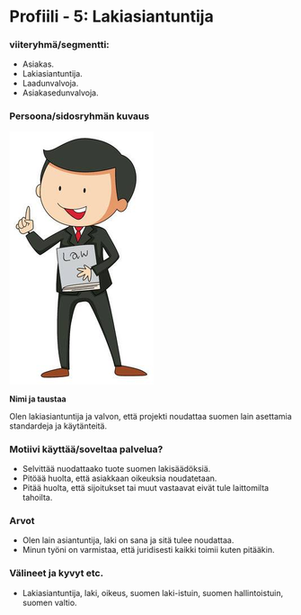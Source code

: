 # Profiili - 5: Lakiasiantuntija



### viiteryhmä/segmentti:

* Asiakas.
* Lakiasiantuntija.
* Laadunvalvoja.
* Asiakasedunvalvoja.


### Persoona/sidosryhmän kuvaus

![](../kuvat/Lawyer.jpg)


**Nimi ja taustaa**

Olen lakiasiantuntija ja valvon, että projekti noudattaa suomen lain asettamia standardeja ja käytänteitä.

### Motiivi käyttää/soveltaa palvelua? 

* Selvittää nuodattaako tuote suomen lakisäädöksiä.
* Pitöää huolta, että asiakkaan oikeuksia noudatetaan.
* Pitää huolta, että sijoitukset tai muut vastaavat eivät tule laittomilta tahoilta.


### Arvot  

* Olen lain asiantuntija, laki on sana ja sitä tulee noudattaa.
* Minun työni on varmistaa, että juridisesti kaikki toimii kuten pitääkin.


### Välineet ja kyvyt etc.

* Lakiasiantuntija, laki, oikeus, suomen laki-istuin, suomen hallintoistuin, suomen valtio.